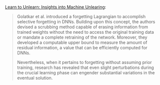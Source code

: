 
[Learn to Unlearn: Insights into Machine Unlearing](https://arxiv.org/abs/2305.07512): 

> Golatkar et al. introduced a forgetting Lagrangian to accomplish selective forgetting in DNNs. Building upon this concept, the authors devised a scrubbing method capable of erasing information from trained weights without the need to access the original training data or mandate a complete retraining of the network. Moreover, they developed a computable upper bound to measure the amount of residual information, a value that can be efficiently computed for DNNs. 
> 
> Nevertheless, when it pertains to forgetting without assuming prior training, research has revealed that even slight perturbations during the crucial learning phase can engender substantial variations in the eventual solution.